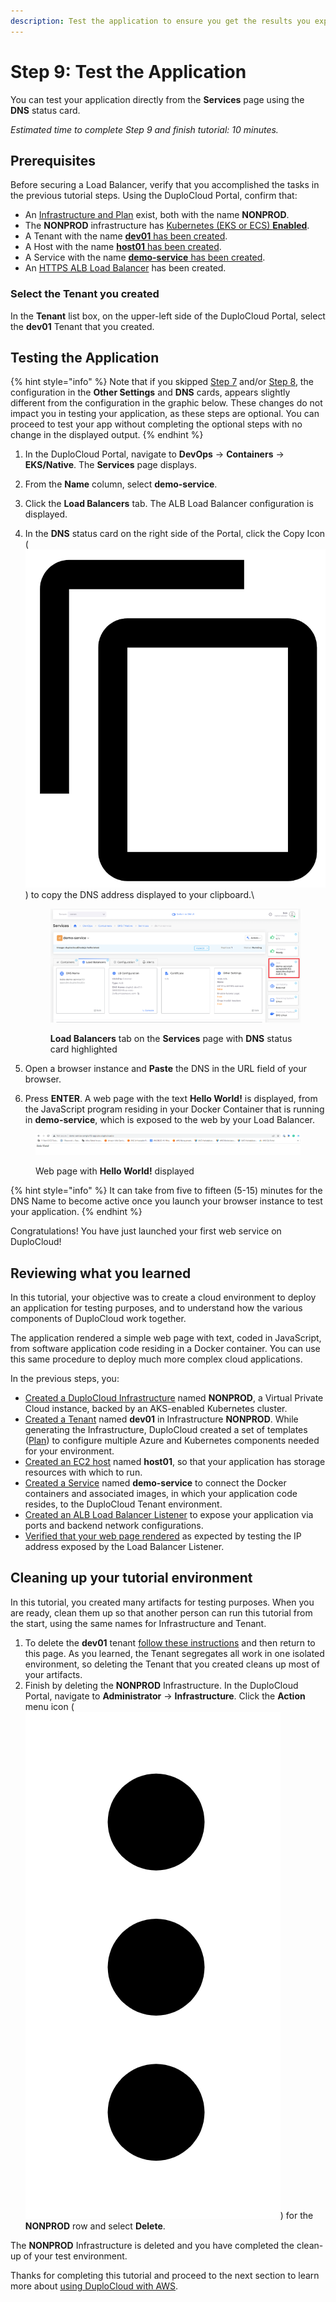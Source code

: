 ```yaml
---
description: Test the application to ensure you get the results you expect
---
```


# Step 9: Test the Application

You can test your application directly from the **Services** page using the **DNS** status card.

_Estimated time to complete Step 9 and finish tutorial: 10 minutes._

## Prerequisites

Before securing a Load Balancer, verify that you accomplished the tasks in the previous tutorial steps.   Using the DuploCloud Portal, confirm that:

* An [Infrastructure and Plan](../step-1-infrastructure.md) exist, both with the name **NONPROD**.
* The **NONPROD** infrastructure has [Kubernetes (EKS or ECS) **Enabled**](../step-1-infrastructure.md#check-your-work).&#x20;
* A Tenant with the name [**dev01** has been created](../step-2-tenant.md).
* A Host with the name [**host01** has been created](step-3-create-host.md).
* A Service with the name [**demo-service** has been created](step-5-create-app-via-k8s.md).
* An [HTTPS ALB Load Balancer](../quick-start-duplocloud-docker-services/step-6-create-loadbalancer.md) has been created.&#x20;

### Select the Tenant you created

In the **Tenant** list box, on the upper-left side of the DuploCloud Portal, select the **dev01** Tenant that you created.

## Testing the Application

{% hint style="info" %}
Note that if you skipped [Step 7](step-7-secure-the-load-balancer.md) and/or [Step 8](step-8-create-dns-name.md), the configuration in the **Other Settings** and **DNS** cards, appears slightly different from the configuration in the graphic below. These changes do not impact you in testing your application, as these steps are optional. You can proceed to test your app without completing the optional steps with no change in the displayed output.
{% endhint %}

1. In the DuploCloud Portal, navigate to **DevOps** -> **Containers** -> **EKS/Native**. The **Services** page displays.
2. From the **Name** column, select **demo-service**.
3. Click the **Load Balancers** tab. The ALB Load Balancer configuration is displayed.
4.  In the **DNS** status card on the right side of the Portal, click the Copy Icon ( <img src="../../../.gitbook/assets/copy_icon.png" alt="" data-size="line"> ) to copy the DNS address displayed to your clipboard.\


    <figure><img src="../../../.gitbook/assets/AWS_QS_28.png" alt=""><figcaption><p><strong>Load Balancers</strong> tab on the <strong>Services</strong> page with <strong>DNS</strong> status card highlighted</p></figcaption></figure>


5. Open a browser instance and **Paste** the DNS in the URL field of your browser.
6. Press **ENTER**. A web page with the text **Hello World!** is displayed, from the JavaScript program residing in your Docker Container that is running in **demo-service**, which is exposed to the web by your Load Balancer.

<figure><img src="../../../.gitbook/assets/AWS_QS_29.png" alt=""><figcaption><p>Web page with <strong>Hello World!</strong> displayed</p></figcaption></figure>

{% hint style="info" %}
It can take from five to fifteen (5-15) minutes for the DNS Name to become active once you launch your browser instance to test your application.
{% endhint %}

Congratulations! You have just launched your first web service on DuploCloud!

## Reviewing what you learned

In this tutorial, your objective was to create a cloud environment to deploy an application for testing purposes, and to understand how the various components of DuploCloud work together.&#x20;

The application rendered a simple web page with text, coded in JavaScript, from software application code residing in a Docker container. You can use this same procedure to deploy much more complex cloud applications.&#x20;

In the previous steps, you:

* [Created a DuploCloud Infrastructure](../step-1-infrastructure.md) named **NONPROD**, a Virtual Private Cloud instance, backed by an AKS-enabled Kubernetes cluster.&#x20;
* [Created a Tenant](../step-2-tenant.md) named **dev01** in Infrastructure **NONPROD**. While generating the Infrastructure, DuploCloud created a set of templates ([Plan](../step-1-infrastructure.md)) to configure multiple Azure and Kubernetes components needed for your environment.
* [Created an EC2 host](step-3-create-host.md) named **host01**, so that your application has storage resources with which to run.
* [Created a Service](step-5-create-app-via-k8s.md) named **demo-service** to connect the Docker containers and associated images, in which your application code resides, to the DuploCloud Tenant environment.
* [Created an ALB Load Balancer Listener](step-6-create-a-load-balancer.md) to expose your application via ports and backend network configurations.&#x20;
* [Verified that your web page rendered](step-9-test-the-application.md) as expected by testing the IP address exposed by the  Load Balancer Listener.

## Cleaning up your tutorial environment

In this tutorial, you created many artifacts for testing purposes. When you are ready, clean them up so that another person can run this tutorial from the start, using the same names for Infrastructure and Tenant.

1. To delete the **dev01** tenant [follow these instructions](../../../administrator-tools/access-control/tenant-access/deleting-a-tenant.md) and then return to this page. As you learned, the Tenant segregates all work in one isolated environment, so deleting the Tenant that you created cleans up most of your artifacts.
2. Finish by deleting the **NONPROD** Infrastructure. In the DuploCloud Portal, navigate to **Administrator** -> **Infrastructure**. Click the **Action** menu icon (<img src="../../../.gitbook/assets/image (4) (3).png" alt="" data-size="line">) for the **NONPROD** row and select **Delete**.&#x20;

The **NONPROD** Infrastructure is deleted and you have completed the clean-up of your test environment.

Thanks for completing this tutorial and proceed to the next section to learn more about [using DuploCloud with AWS](../../use-cases/).
